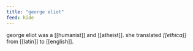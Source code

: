 ```yaml
---
title: "george eliot"
feed: hide
---
```


george eliot was a [[humanist]] and [[atheist]]. she translated _[[ethica]]_ from [[latin]] to [[english]].  